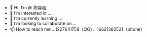 - 👋 Hi, I’m @   陈静超
- 👀 I’m interested in ...
- 🌱 I’m currently learning ...
- 💞️ I’m looking to collaborate on ...
- 📫 How to reach me ...1227641758（QQ）、16621382521（phone）

<!---
CJC-iso/CJC-iso is a ✨ special ✨ repository because its `README.md` (this file) appears on your GitHub profile.
You can click the Preview link to take a look at your changes.
--->
